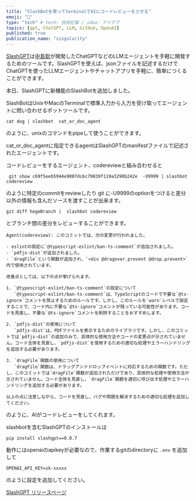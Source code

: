 ```yaml
---
title: "SlashBotを使ってterminalでAIにコードレビューをさせる"
emoji: "🚀"
type: "tech" # tech: 技術記事 / idea: アイデア
topics: [gpt, ChatGPT, LLM, GitHub, OpenAI]
published: true
publication_name: "singularity"
---
```



[SlashGPT](https://github.com/snakajima/SlashGPT/)は[中島聡](https://twitter.com/snakajima)が開発したChatGPTなどのLLMエージェントを手軽に開発するためのツールです。SlashGPTを使えば、jsonファイルを記述するだけでChatGPTを使ったLLMエージェントやチャットアプリを手軽に、簡単につくることができます。

本日、SlashGPTに新機能のSlashBotを追加しました。

SlashBotはUnixやMacのTerminalで標準入力から入力を受け取ってエージェントに問い合わせるボットツールです。

```
cat dog | slashbot  cat_or_doc_agent
```

のように、unixのコマンドをpipeして使うことができます。

cat_or_doc_agentに指定できるagentはSlashGPTのmanifestファイルで記述されたエージェントです。

コードレビューをするエージェント、codereviewと組み合わせると

```
 git show c69f5eeb5944e9007dc6c79839f119a3290b242e  -U9999 | slashbot codereview
```
のように特定のcommitをreviewしたり
git に-U9999のoptionをつけると差分以外の情報も含んだソースを渡すことが出来ます。


```
git diff hogeBranch |  slashbot codereview
```

とブランチ間の差分をレビューすることができます。

```
Agent(codereview): このコミットでは、次の変更が行われました。

- eslintの設定に`@typescript-eslint/ban-ts-comment`が追加されました。
- `pdfjs-dist`が追加されました。
- `dragFile`という関数が追加され、`<div @dragover.prevent @drop.prevent>`内で使用されています。

改善点としては、以下の点が挙げられます。

1. `@typescript-eslint/ban-ts-comment`の設定について
   `@typescript-eslint/ban-ts-comment`は、TypeScriptのコードで不要な`@ts-ignore`コメントを禁止するためのルールです。しかし、このルールを`warn`レベルで設定することで、コード内に不要な`@ts-ignore`コメントが残っている可能性があります。コードを見直し、不要な`@ts-ignore`コメントを削除することをおすすめします。

2. `pdfjs-dist`の使用について
   `pdfjs-dist`は、PDFファイルを表示するためのライブラリです。しかし、このコミットでは`pdfjs-dist`の追加のみで、具体的な使用方法やコードの変更点が示されていません。コード全体を見直し、`pdfjs-dist`を使用するための適切な処理やエラーハンドリングを追加する必要があります。

3. `dragFile`関数の使用について
   `dragFile`関数は、ドラッグアンドドロップイベントに対応するための関数です。ただし、このコミットでは`dragFile`関数が追加されただけであり、具体的な処理や使用方法が示されていません。コード全体を見直し、`dragFile`関数を適切に呼び出す処理やエラーハンドリングを追加する必要があります。

以上の点に注意しながら、コードを見直し、バグや問題を解決するための適切な処理を追加してください。
```

のように、AIがコードレビューをしてくれます。


slashbotを含むSlashGPTのインストールは

```
pip install slashgpt==0.0.7
```

動作にはopenaiのapikeyが必要なので、作業するgitのdirectoryに `.env` を追加して

```
OPENAI_API_KEY=sk-xxxxx
```
のように設定を追加してください。


[SlashGPT リリースページ](https://pypi.org/project/slashgpt/0.0.7/)


